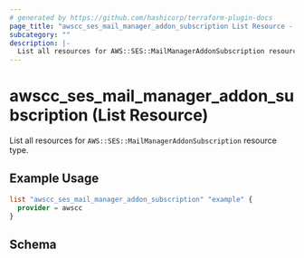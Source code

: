 ```yaml
---
# generated by https://github.com/hashicorp/terraform-plugin-docs
page_title: "awscc_ses_mail_manager_addon_subscription List Resource - terraform-provider-awscc"
subcategory: ""
description: |-
  List all resources for AWS::SES::MailManagerAddonSubscription resource type.
---
```


# awscc_ses_mail_manager_addon_subscription (List Resource)

List all resources for `AWS::SES::MailManagerAddonSubscription` resource type.

## Example Usage

```terraform
list "awscc_ses_mail_manager_addon_subscription" "example" {
  provider = awscc
}
```

<!-- schema generated by tfplugindocs -->
## Schema
